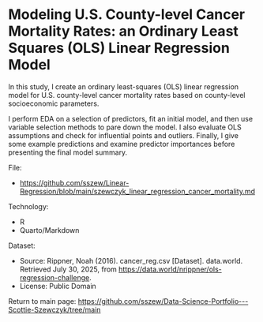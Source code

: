 # Modeling U.S. County-level Cancer Mortality Rates: an Ordinary Least Squares (OLS) Linear Regression Model

In this study, I create an ordinary least-squares (OLS) linear regression model for U.S. county-level cancer mortality rates based on county-level socioeconomic parameters.

I perform EDA on a selection of predictors, fit an initial model, and then use variable selection methods to pare down the model. I also evaluate OLS assumptions and check for influential points and outliers. Finally, I give some example predictions and examine predictor importances before presenting the final model summary.

File:
- https://github.com/sszew/Linear-Regression/blob/main/szewczyk_linear_regression_cancer_mortality.md
  
Technology:
- R
- Quarto/Markdown

Dataset:
- Source: Rippner, Noah (2016). cancer_reg.csv [Dataset]. data.world. Retrieved July 30, 2025, from https://data.world/nrippner/ols-regression-challenge.
- License: Public Domain


Return to main page: https://github.com/sszew/Data-Science-Portfolio---Scottie-Szewczyk/tree/main
